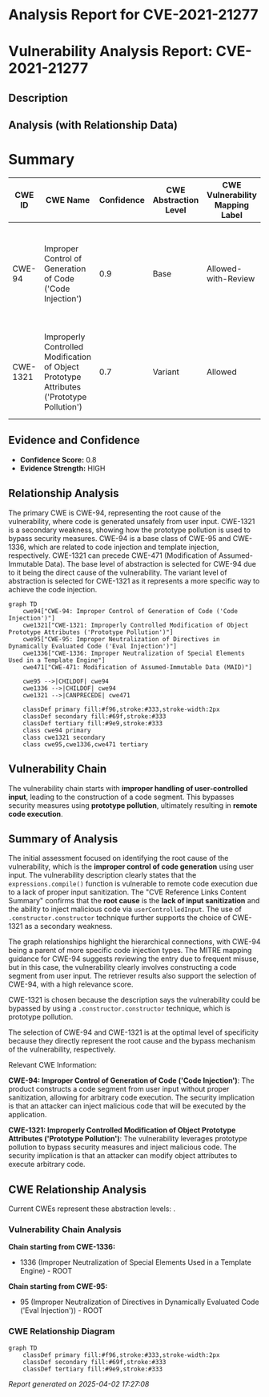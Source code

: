 # Analysis Report for CVE-2021-21277

# Vulnerability Analysis Report: CVE-2021-21277

## Description



## Analysis (with Relationship Data)

# Summary
| CWE ID | CWE Name | Confidence | CWE Abstraction Level | CWE Vulnerability Mapping Label | CWE-Vulnerability Mapping Notes |
|---|---|---|---|---|---|
| CWE-94 | Improper Control of Generation of Code ('Code Injection') | 0.9 | Base | Allowed-with-Review | Primary CWE. The application constructs code from user-controlled input without proper sanitization. |
| CWE-1321 | Improperly Controlled Modification of Object Prototype Attributes ('Prototype Pollution') | 0.7 | Variant | Allowed | Secondary CWE. The vulnerability leverages prototype pollution to bypass security measures. |

## Evidence and Confidence

*   **Confidence Score:** 0.8
*   **Evidence Strength:** HIGH

## Relationship Analysis
The primary CWE is CWE-94, representing the root cause of the vulnerability, where code is generated unsafely from user input. CWE-1321 is a secondary weakness, showing how the prototype pollution is used to bypass security measures. CWE-94 is a base class of CWE-95 and CWE-1336, which are related to code injection and template injection, respectively. CWE-1321 can precede CWE-471 (Modification of Assumed-Immutable Data). The base level of abstraction is selected for CWE-94 due to it being the direct cause of the vulnerability. The variant level of abstraction is selected for CWE-1321 as it represents a more specific way to achieve the code injection.

```mermaid
graph TD
    cwe94["CWE-94: Improper Control of Generation of Code ('Code Injection')"]
    cwe1321["CWE-1321: Improperly Controlled Modification of Object Prototype Attributes ('Prototype Pollution')"]
    cwe95["CWE-95: Improper Neutralization of Directives in Dynamically Evaluated Code ('Eval Injection')"]
    cwe1336["CWE-1336: Improper Neutralization of Special Elements Used in a Template Engine"]
    cwe471["CWE-471: Modification of Assumed-Immutable Data (MAID)"]

    cwe95 -->|CHILDOF| cwe94
    cwe1336 -->|CHILDOF| cwe94
    cwe1321 -->|CANPRECEDE| cwe471

    classDef primary fill:#f96,stroke:#333,stroke-width:2px
    classDef secondary fill:#69f,stroke:#333
    classDef tertiary fill:#9e9,stroke:#333
    class cwe94 primary
    class cwe1321 secondary
    class cwe95,cwe1336,cwe471 tertiary
```

## Vulnerability Chain
The vulnerability chain starts with **improper handling of user-controlled input**, leading to the construction of a code segment. This bypasses security measures using **prototype pollution**, ultimately resulting in **remote code execution**.

## Summary of Analysis
The initial assessment focused on identifying the root cause of the vulnerability, which is the **improper control of code generation** using user input. The vulnerability description clearly states that the `expressions.compile()` function is vulnerable to remote code execution due to a lack of proper input sanitization. The "CVE Reference Links Content Summary" confirms that the **root cause** is the **lack of input sanitization** and the ability to inject malicious code via `userControlledInput`. The use of `.constructor.constructor` technique further supports the choice of CWE-1321 as a secondary weakness.

The graph relationships highlight the hierarchical connections, with CWE-94 being a parent of more specific code injection types. The MITRE mapping guidance for CWE-94 suggests reviewing the entry due to frequent misuse, but in this case, the vulnerability clearly involves constructing a code segment from user input. The retriever results also support the selection of CWE-94, with a high relevance score.

CWE-1321 is chosen because the description says the vulnerability could be bypassed by using a `.constructor.constructor` technique, which is prototype pollution.

The selection of CWE-94 and CWE-1321 is at the optimal level of specificity because they directly represent the root cause and the bypass mechanism of the vulnerability, respectively.

Relevant CWE Information:

**CWE-94: Improper Control of Generation of Code ('Code Injection')**: The product constructs a code segment from user input without proper sanitization, allowing for arbitrary code execution. The security implication is that an attacker can inject malicious code that will be executed by the application.

**CWE-1321: Improperly Controlled Modification of Object Prototype Attributes ('Prototype Pollution')**: The vulnerability leverages prototype pollution to bypass security measures and inject malicious code. The security implication is that an attacker can modify object attributes to execute arbitrary code.


## CWE Relationship Analysis

Current CWEs represent these abstraction levels: .


### Vulnerability Chain Analysis

**Chain starting from CWE-1336:**
- 1336 (Improper Neutralization of Special Elements Used in a Template Engine) - ROOT


**Chain starting from CWE-95:**
- 95 (Improper Neutralization of Directives in Dynamically Evaluated Code ('Eval Injection')) - ROOT



### CWE Relationship Diagram

```mermaid
graph TD
    classDef primary fill:#f96,stroke:#333,stroke-width:2px
    classDef secondary fill:#69f,stroke:#333
    classDef tertiary fill:#9e9,stroke:#333
```



*Report generated on 2025-04-02 17:27:08*
